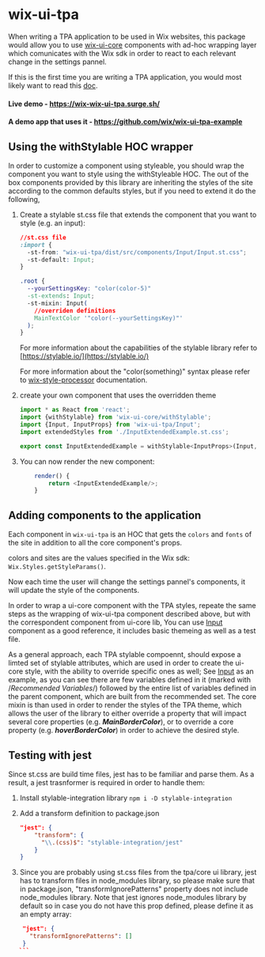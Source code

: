 # wix-ui-tpa

When writing a TPA application to be used in Wix websites, this package would allow you to use [wix-ui-core](https://github.com/wix/wix-ui/tree/master/packages/wix-ui-core) components with ad-hoc wrapping layer which comunicates with the Wix sdk in order to react to each relevant change in the settings pannel.

If this is the first time you are writing a TPA application, you would most likely want to read this [doc](https://dev.wix.com/).

#### Live demo - https://wix-wix-ui-tpa.surge.sh/
#### A demo app that uses it - https://github.com/wix/wix-ui-tpa-example

## Using the withStylable HOC wrapper

In order to customize a component using styleable, you should wrap the component you want to style using the withStyleable HOC.
The out of the box components provided by this library are inheriting the styles of the site according to the common defaults styles, but if you need to extend it do the following,

1. Create a stylable st.css file that extends the component that you want to style (e.g. an input):
    ```css
    //st.css file
    :import {
      -st-from: "wix-ui-tpa/dist/src/components/Input/Input.st.css";
      -st-default: Input;
    }

    .root {
      --yourSettingsKey: "color(color-5)"
      -st-extends: Input;
      -st-mixin: Input(
        //overriden definitions
        MainTextColor '"color(--yourSettingsKey)"'
      );
    }
    ```
    For more information about the capabilities of the stylable library refer to [https://stylable.io/](https://stylable.io/)
    
    For more information about the "color(something)" syntax please refer to [wix-style-processor](https://github.com/wix/wix-style-processor) documentation.


2. create your own component that uses the overridden theme
    ``` javascript
    import * as React from 'react';
    import {withStylable} from 'wix-ui-core/withStylable';
    import {Input, InputProps} from 'wix-ui-tpa/Input';
    import extendedStyles from './InputExtendedExample.st.css';

    export const InputExtendedExample = withStylable<InputProps>(Input, extendedStyles, () => null);
    ```

3. You can now render the new component:
    ``` javascript
        render() {
            return <InputExtendedExample/>;
        }
    ```

## Adding components to the application

Each component in `wix-ui-tpa` is an HOC that gets the `colors` and `fonts` of the site in addition to all the core component's props.

colors and sites are the values specified in the Wix sdk: `Wix.Styles.getStyleParams()`.

Now each time the user will change the settings pannel's components, it will update the style of the components.

In order to wrap a ui-core component with the TPA styles, repeate the same steps as the wrapping of wix-ui-tpa component described above, but with the correspondent component from ui-core lib,
You can use [Input](./src/components/Input/index.tsx) component as a good reference, it includes basic themeing as well as a test file.

As a general approach, each TPA stylable compoennt, should expose a limted set of stylable attributes, which are used in order to create the ui-core style, with the ability to override specific ones as well;
See [Input](./src/components/Input/Input.st.css) as an example, as you can see there are few variables defined in it (marked with /*Recommended Variables*/) followed by the entire list of variables defined in the parent component, which are built from the recommended set. The core mixin is than used in order to render the styles of the TPA theme, which allows the user of the library to either override a property that will impact several core properties (e.g. ***MainBorderColor***), or to override a core property (e.g. ***hoverBorderColor***) in order to achieve the desired style.

## Testing with jest
Since st.css are build time files, jest has to be familiar and parse them.
As a result, a jest trasnformer is required in order to handle them:

1. Install stylable-integration library
    ```npm i -D stylable-integration```
2. Add a transform definition to package.json
    ``` json
    "jest": {
        "transform": {
          "\\.(css)$": "stylable-integration/jest"
        }
    }
    ```

3. Since you are probably using st.css files from the tpa/core ui library, jest has to transform files in node_modules library, so please make sure that in package.json, "transformIgnorePatterns" property does not include node_modules library.
  Note that jest ignores node_modules library by default so in case you do not have this prop defined, please define it as an empty array:
  ``` json
      "jest": {
        "transformIgnorePatterns": []
      }
     ```
